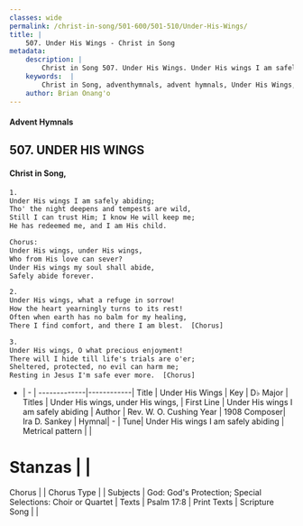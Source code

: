 ```yaml
---
classes: wide
permalink: /christ-in-song/501-600/501-510/Under-His-Wings/
title: |
    507. Under His Wings - Christ in Song
metadata:
    description: |
        Christ in Song 507. Under His Wings. Under His wings I am safely abiding; Tho' the night deepens and tempests are wild, Still I can trust Him; I know He will keep me; He has redeemed me, and I am His child. Chorus: Under His wings, under His wings, Who from His love can sever? Under His wings my soul shall abide, Safely abide forever.
    keywords:  |
        Christ in Song, adventhymnals, advent hymnals, Under His Wings, Under His wings I am safely abiding. Under His wings, under His wings,
    author: Brian Onang'o
---
```


#### Advent Hymnals
## 507. UNDER HIS WINGS
####  Christ in Song,

```txt
1.
Under His wings I am safely abiding;
Tho' the night deepens and tempests are wild,
Still I can trust Him; I know He will keep me;
He has redeemed me, and I am His child.

Chorus:
Under His wings, under His wings,
Who from His love can sever?
Under His wings my soul shall abide,
Safely abide forever.

2.
Under His wings, what a refuge in sorrow!
How the heart yearningly turns to its rest!
Often when earth has no balm for my healing,
There I find comfort, and there I am blest.  [Chorus]

3.
Under His wings, O what precious enjoyment!
There will I hide till life's trials are o'er;
Sheltered, protected, no evil can harm me;
Resting in Jesus I'm safe ever more.  [Chorus]

```

- |   -  |
-------------|------------|
Title | Under His Wings |
Key | D♭ Major |
Titles | Under His wings, under His wings, |
First Line | Under His wings I am safely abiding |
Author | Rev. W. O. Cushing
Year | 1908
Composer| Ira D. Sankey |
Hymnal|  - |
Tune| Under His wings I am safely abiding |
Metrical pattern | |
# Stanzas |  |
Chorus |  |
Chorus Type |  |
Subjects | God: God's Protection; Special Selections: Choir or Quartet |
Texts | Psalm 17:8 |
Print Texts | 
Scripture Song |  |
    
